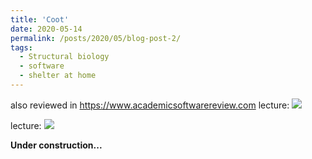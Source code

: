 ```yaml
---
title: 'Coot'
date: 2020-05-14
permalink: /posts/2020/05/blog-post-2/
tags:
  - Structural biology
  - software
  - shelter at home
---
```


also reviewed in https://www.academicsoftwarereview.com
lecture:
![](/images/file-name.png)

lecture:
![](/images/file-name.png)

**Under construction...**
